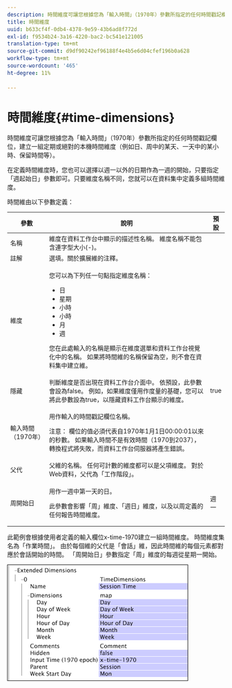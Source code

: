 ```yaml
---
description: 時間維度可讓您根據您為「輸入時間」（1970年）參數所指定的任何時間戳記欄位，建立一組定期或絕對的本機時間維度（例如日、周中的某天、一天中的某小時、保留時間等）。
title: 時間維度
uuid: b633cf4f-0db4-4378-9e59-43b6ad8f772d
exl-id: f9534b24-3a16-4220-bac2-bc541e121005
translation-type: tm+mt
source-git-commit: d9df90242ef96188f4e4b5e6d04cfef196b0a628
workflow-type: tm+mt
source-wordcount: '465'
ht-degree: 11%

---
```


# 時間維度{#time-dimensions}

時間維度可讓您根據您為「輸入時間」（1970年）參數所指定的任何時間戳記欄位，建立一組定期或絕對的本機時間維度（例如日、周中的某天、一天中的某小時、保留時間等）。

在定義時間維度時，您也可以選擇以週一以外的日期作為一週的開始，只要指定「週起始日」參數即可。只要維度名稱不同，您就可以在資料集中定義多組時間維度。

時間維由以下參數定義：

<table id="table_9734F6CD7ABA4661A2F9A5FB948A7282"> 
 <thead> 
  <tr> 
   <th colname="col1" class="entry"> 參數 </th> 
   <th colname="col2" class="entry"> 說明 </th> 
   <th colname="col3" class="entry"> 預設 </th> 
  </tr> 
 </thead>
 <tbody> 
  <tr> 
   <td colname="col1"> 名稱 </td> 
   <td colname="col2"> 維度在資料工作台中顯示的描述性名稱。 維度名稱不能包含連字型大小(-)。 </td> 
   <td colname="col3"> </td> 
  </tr> 
  <tr> 
   <td colname="col1"> 註解 </td> 
   <td colname="col2"> 選填。關於擴展維的注釋。 </td> 
   <td colname="col3"> </td> 
  </tr> 
  <tr> 
   <td colname="col1"> 維度 </td> 
   <td colname="col2"> <p>您可以為下列任一句點指定維度名稱： </p> <p> 
     <ul id="ul_EB0837DD66BE4004A615A6029EEF4CD5"> 
      <li id="li_2E46E6DB004E443C8CC831DCEE743D60"> 日 </li> 
      <li id="li_F59A27779EBE4E2A84E0972EE8BCDFA7"> 星期 </li> 
      <li id="li_7D74CD547ED1449091EF7B2E0E8C46DE"> 小時 </li> 
      <li id="li_706AF9D385CB44C098DEBACA3BA2CD4B"> 小時 </li> 
      <li id="li_76FBF69B25954885A0192D308A155E41"> 月 </li> 
      <li id="li_3C16955BE5C54291A25E25CD31259661"> 週 </li> 
     </ul> </p> <p> 您在此處輸入的名稱是顯示在維度選單和資料工作台視覺化中的名稱。 如果將時間維的名稱保留為空，則不會在資料集中建立維。 </p> </td> 
   <td colname="col3"> </td> 
  </tr> 
  <tr> 
   <td colname="col1"> 隱藏 </td> 
   <td colname="col2"> 判斷維度是否出現在資料工作台介面中。 依預設，此參數會設為false。 例如，如果維度僅用作度量的基礎，您可以將此參數設為true，以隱藏資料工作台顯示的維度。 </td> 
   <td colname="col3"> true </td> 
  </tr> 
  <tr> 
   <td colname="col1"> 輸入時間（1970年） </td> 
   <td colname="col2"> <p>用作輸入的時間戳記欄位名稱。 </p> <p> <p>注意： 欄位的值必須代表自1970年1月1日00:00:01以來的秒數。 如果輸入時間不是有效時間（1970到2037），轉換程式將失敗，而資料工作台伺服器將產生錯誤。 </p> </p> </td> 
   <td colname="col3"> </td> 
  </tr> 
  <tr> 
   <td colname="col1"> 父代 </td> 
   <td colname="col2"> 父維的名稱。 任何可計數的維度都可以是父項維度。 對於Web資料，父代為「工作階段」。 </td> 
   <td colname="col3"> </td> 
  </tr> 
  <tr> 
   <td colname="col1"> 周開始日 </td> 
   <td colname="col2"> <p>用作一週中第一天的日。 </p> <p> 此參數會影響「周」維度、「週日」維度，以及以周定義的任何報告時間維度。 </p> </td> 
   <td colname="col3"> 週一 </td> 
  </tr> 
 </tbody> 
</table>

此範例會根據使用者定義的輸入欄位x-time-1970建立一組時間維度。 時間維度集名為「作業時間」。 由於每個維的父代是「會話」維，因此時間維的每個元素都對應於會話開始的時間。 「周開始日」參數指定「周」維度的每週從星期一開始。

![](assets/cfg_Transformation_Dim_TimeDim.png)
